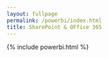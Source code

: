 ```yaml
---
layout: fullpage
permalink: /powerbi/index.html
title: SharePoint & OFfice 365
---
```

{% include powerbi.html %}
